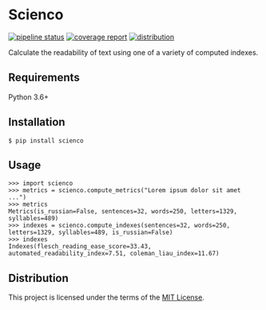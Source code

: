 Scienco
=======
[![pipeline status][pipeline]](index.md)
[![coverage report][coverage]](index.md)
[![distribution][license]](distribution.md)

Calculate the readability of text using one of a variety of computed indexes.

Requirements
------------
Python 3.6+

Installation
------------
```
$ pip install scienco
```

Usage
-----
```pycon
>>> import scienco
>>> metrics = scienco.compute_metrics("Lorem ipsum dolor sit amet ...")
>>> metrics
Metrics(is_russian=False, sentences=32, words=250, letters=1329, syllables=489)
>>> indexes = scienco.compute_indexes(sentences=32, words=250, letters=1329, syllables=489, is_russian=False)
>>> indexes
Indexes(flesch_reading_ease_score=33.43, automated_readability_index=7.51, coleman_liau_index=11.67)
```

Distribution
------------
This project is licensed under the terms of the [MIT License](distribution.md).

[pipeline]: <https://gitlab.com/amalchuk/scienco/badges/master/pipeline.svg?style=flat-square>
[coverage]: <https://gitlab.com/amalchuk/scienco/badges/master/coverage.svg?style=flat-square>
[license]: <https://img.shields.io/github/license/amalchuk/scienco?color=blue&style=flat-square>
